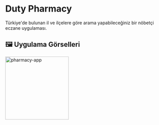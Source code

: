 # Duty Pharmacy

Türkiye'de bulunan il ve ilçelere göre arama yapabileceğiniz bir nöbetçi eczane uygulaması.

## 🖼️ Uygulama Görselleri

<img src="https://github.com/user-attachments/assets/a931e98c-0b83-445f-9350-b66a4cfccd27" alt="pharmacy-app" width="200" />



